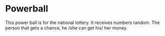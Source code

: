 



# Powerball
This power ball is for the national lottery. 
It receives numbers random. 
The person that gets a chance, he /she can get his/ her money.
